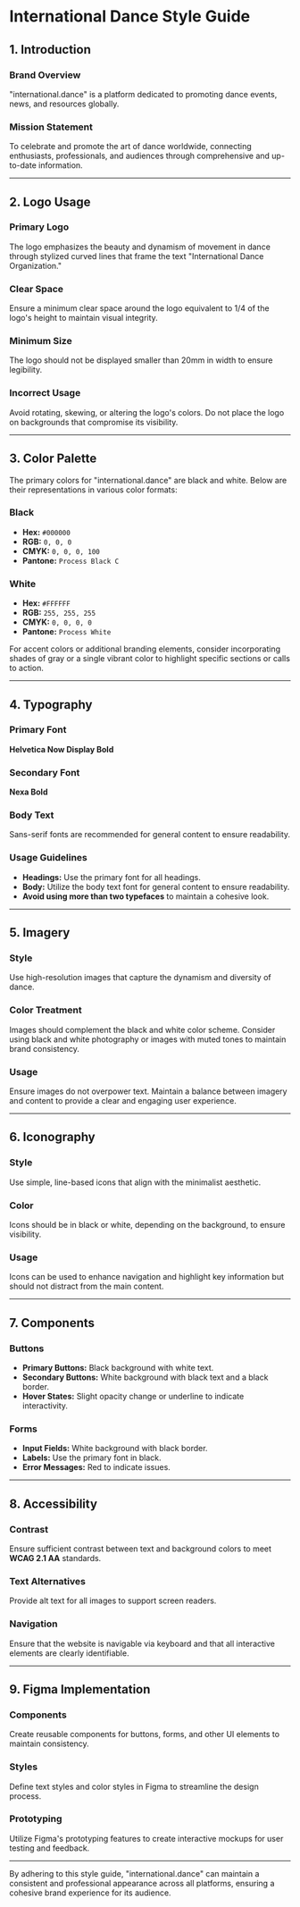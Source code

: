 # International Dance Style Guide

## 1. Introduction

### Brand Overview

"international.dance" is a platform dedicated to promoting dance events, news, and resources globally.

### Mission Statement

To celebrate and promote the art of dance worldwide, connecting enthusiasts, professionals, and audiences through comprehensive and up-to-date information.

---

## 2. Logo Usage

### Primary Logo

The logo emphasizes the beauty and dynamism of movement in dance through stylized curved lines that frame the text "International Dance Organization."

### Clear Space

Ensure a minimum clear space around the logo equivalent to 1/4 of the logo's height to maintain visual integrity.

### Minimum Size

The logo should not be displayed smaller than 20mm in width to ensure legibility.

### Incorrect Usage

Avoid rotating, skewing, or altering the logo's colors. Do not place the logo on backgrounds that compromise its visibility.

---

## 3. Color Palette

The primary colors for "international.dance" are black and white. Below are their representations in various color formats:

### **Black**

- **Hex:** `#000000`
- **RGB:** `0, 0, 0`
- **CMYK:** `0, 0, 0, 100`
- **Pantone:** `Process Black C`

### **White**

- **Hex:** `#FFFFFF`
- **RGB:** `255, 255, 255`
- **CMYK:** `0, 0, 0, 0`
- **Pantone:** `Process White`

For accent colors or additional branding elements, consider incorporating shades of gray or a single vibrant color to highlight specific sections or calls to action.

---

## 4. Typography

### Primary Font

**Helvetica Now Display Bold**

### Secondary Font

**Nexa Bold**

### Body Text

Sans-serif fonts are recommended for general content to ensure readability.

### Usage Guidelines

- **Headings:** Use the primary font for all headings.
- **Body:** Utilize the body text font for general content to ensure readability.
- **Avoid using more than two typefaces** to maintain a cohesive look.

---

## 5. Imagery

### Style

Use high-resolution images that capture the dynamism and diversity of dance.

### Color Treatment

Images should complement the black and white color scheme. Consider using black and white photography or images with muted tones to maintain brand consistency.

### Usage

Ensure images do not overpower text. Maintain a balance between imagery and content to provide a clear and engaging user experience.

---

## 6. Iconography

### Style

Use simple, line-based icons that align with the minimalist aesthetic.

### Color

Icons should be in black or white, depending on the background, to ensure visibility.

### Usage

Icons can be used to enhance navigation and highlight key information but should not distract from the main content.

---

## 7. Components

### Buttons

- **Primary Buttons:** Black background with white text.
- **Secondary Buttons:** White background with black text and a black border.
- **Hover States:** Slight opacity change or underline to indicate interactivity.

### Forms

- **Input Fields:** White background with black border.
- **Labels:** Use the primary font in black.
- **Error Messages:** Red to indicate issues.

---

## 8. Accessibility

### Contrast

Ensure sufficient contrast between text and background colors to meet **WCAG 2.1 AA** standards.

### Text Alternatives

Provide alt text for all images to support screen readers.

### Navigation

Ensure that the website is navigable via keyboard and that all interactive elements are clearly identifiable.

---

## 9. Figma Implementation

### Components

Create reusable components for buttons, forms, and other UI elements to maintain consistency.

### Styles

Define text styles and color styles in Figma to streamline the design process.

### Prototyping

Utilize Figma's prototyping features to create interactive mockups for user testing and feedback.

---

By adhering to this style guide, "international.dance" can maintain a consistent and professional appearance across all platforms, ensuring a cohesive brand experience for its audience.
